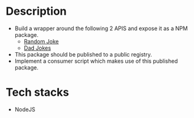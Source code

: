 # Description

- Build a wrapper around the following 2 APIS and expose it as a NPM package.
    - [Random Joke](https://documenter.getpostman.com/view/8854915/Szf7znEe#86a5b520-e907-4eee-95fd-6dcdc24f8a83)
    - [Dad Jokes](https://documenter.getpostman.com/view/8854915/Szf7znEe#75bbf072-9b6e-4ed5-98c3-6f3d5678d96b)
- This package should be published to a public registry.
- Implement a consumer script which makes use of this published package.

# Tech stacks

- NodeJS